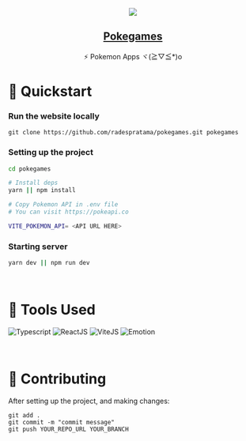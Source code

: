 <p align="center">
  <img align="center" src="https://github.com/radespratama/pokegames/blob/main/public/static/pokegames-banner.avif?raw=true" />
  <a href="https://pokegames.vercel.app">
    <h2 align="center">Pokegames</h2>
  </a>
</p> 
<p align="center">⚡ Pokemon Apps ヾ(≧▽≦*)o</p>

# 🚀 Quickstart

### Run the website locally

```
git clone https://github.com/radespratama/pokegames.git pokegames
```

### Setting up the project

```bash
cd pokegames

# Install deps
yarn || npm install

# Copy Pokemon API in .env file
# You can visit https://pokeapi.co

VITE_POKEMON_API= <API URL HERE>
```

### Starting server

```bash
yarn dev || npm run dev
```

<br/>

# 🔧 Tools Used

![Typescript](https://img.shields.io/badge/Typescript-3B82F6?style=for-the-badge&logo=Typescript&logoColor=white)
![ReactJS](https://img.shields.io/badge/ReactJs-1F2937?style=for-the-badge&logo=react&logoColor=white)
![ViteJS](https://img.shields.io/badge/ViteJs-1E3A8A?style=for-the-badge&logo=vite&logoColor=white)
![Emotion](https://img.shields.io/badge/emotion-352DAC?style=for-the-badge&logo=emotion&logoColor=white)

<br/>

# 🤞 Contributing

After setting up the project, and making changes:

```git
git add .
git commit -m "commit message"
git push YOUR_REPO_URL YOUR_BRANCH
```

